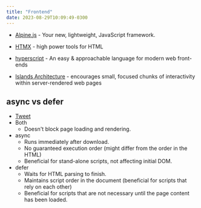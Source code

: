```yaml
---
title: "Frontend"
date: 2023-08-29T10:09:49-0300
---
```

- [Alpine.js](https://alpinejs.dev/) - Your new, lightweight, JavaScript framework.
- [HTMX](https://htmx.org/) - high power tools for HTML
- [hyperscript](https://hyperscript.org/) - An easy & approachable language for modern web front-ends


- [Islands Architecture](https://www.patterns.dev/posts/islands-architecture) - encourages small, focused chunks of interactivity within server-rendered web pages


## async vs defer
- [Tweet](https://twitter.com/lucasrcezimbra/status/1717870039565533530)
- Both
	- Doesn't block page loading and rendering.
- async
	- Runs immediately after download.
	- No guaranteed execution order (might differ from the order in the HTML)
	- Beneficial for stand-alone scripts, not affecting initial DOM.
- defer
	- Waits for HTML parsing to finish.
	- Maintains script order in the document (beneficial for scripts that rely on each other)
	- Beneficial for scripts that are not necessary until the page content has been loaded.